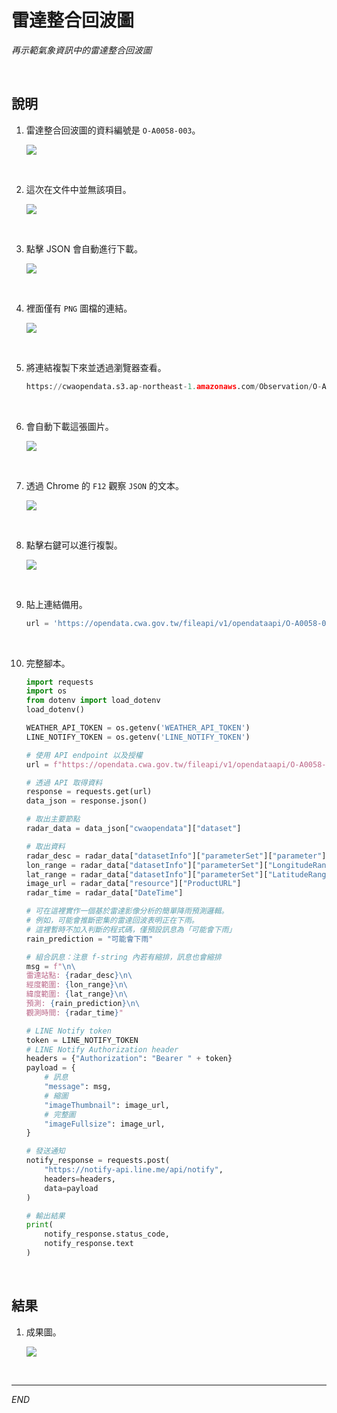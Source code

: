 # 雷達整合回波圖

_再示範氣象資訊中的雷達整合回波圖_

<br>

## 說明

1. 雷達整合回波圖的資料編號是 `O-A0058-003`。

    ![](images/img_69.png)

<br>

2. 這次在文件中並無該項目。

    ![](images/img_70.png)

<br>

3. 點擊 JSON 會自動進行下載。

    ![](images/img_71.png)

<br>

4. 裡面僅有 `PNG` 圖檔的連結。

    ![](images/img_72.png)

<br>

5. 將連結複製下來並透過瀏覽器查看。

    ```python
    https://cwaopendata.s3.ap-northeast-1.amazonaws.com/Observation/O-A0058-003.png
    ```

<br>

6. 會自動下載這張圖片。

    ![](images/img_73.png)

<br>

7. 透過 Chrome 的 `F12` 觀察 `JSON` 的文本。

    ![](images/img_74.png)

<br>

8. 點擊右鍵可以進行複製。

    ![](images/img_75.png)

<br>

9. 貼上連結備用。

    ```python
    url = 'https://opendata.cwa.gov.tw/fileapi/v1/opendataapi/O-A0058-003?Authorization=<這是個人的 API 授權碼>&amp;downloadType=WEB&amp;format=JSON'
    ```

<br>

10. 完整腳本。

    ```python
    import requests
    import os
    from dotenv import load_dotenv
    load_dotenv()

    WEATHER_API_TOKEN = os.getenv('WEATHER_API_TOKEN')
    LINE_NOTIFY_TOKEN = os.getenv('LINE_NOTIFY_TOKEN')

    # 使用 API endpoint 以及授權
    url = f"https://opendata.cwa.gov.tw/fileapi/v1/opendataapi/O-A0058-003?Authorization={WEATHER_API_TOKEN}&downloadType=WEB&format=JSON"

    # 透過 API 取得資料
    response = requests.get(url)
    data_json = response.json()

    # 取出主要節點
    radar_data = data_json["cwaopendata"]["dataset"]

    # 取出資料
    radar_desc = radar_data["datasetInfo"]["parameterSet"]["parameter"]["radarName"]
    lon_range = radar_data["datasetInfo"]["parameterSet"]["LongitudeRange"]
    lat_range = radar_data["datasetInfo"]["parameterSet"]["LatitudeRange"]
    image_url = radar_data["resource"]["ProductURL"]
    radar_time = radar_data["DateTime"]

    # 可在這裡實作一個基於雷達影像分析的簡單降雨預測邏輯。
    # 例如，可能會推斷密集的雷達回波表明正在下雨。
    # 這裡暫時不加入判斷的程式碼，僅預設訊息為「可能會下雨」
    rain_prediction = "可能會下雨"

    # 組合訊息：注意 f-string 內若有縮排，訊息也會縮排
    msg = f"\n\
    雷達站點: {radar_desc}\n\
    經度範圍: {lon_range}\n\
    緯度範圍: {lat_range}\n\
    預測: {rain_prediction}\n\
    觀測時間: {radar_time}"

    # LINE Notify token
    token = LINE_NOTIFY_TOKEN
    # LINE Notify Authorization header
    headers = {"Authorization": "Bearer " + token}
    payload = {
        # 訊息
        "message": msg,
        # 縮圖
        "imageThumbnail": image_url,
        # 完整圖
        "imageFullsize": image_url,
    }

    # 發送通知
    notify_response = requests.post(
        "https://notify-api.line.me/api/notify",
        headers=headers,
        data=payload
    )

    # 輸出結果
    print(
        notify_response.status_code,
        notify_response.text
    )

    ```

<br>

## 結果

1. 成果圖。

    ![](images/img_76.png)

<br>

___

_END_